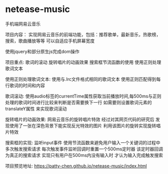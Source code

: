 # netease-music
手机端网易云音乐 

项目内容： 实现网易云音乐的前端功能，包括：推荐歌单，最新音乐，热歌榜，搜索，歌曲播放等等 可以自适应手机屏幕宽度

使用jquery和部分原生js完成dom操作

项目重点: 歌词的滚动 旋转唱片的动画效果 搜索框节流函数的使用 使用正则处理歌词文本

使用正则处理歌词文本: 使用与.lrc文件格式相同的歌词文本 使用正则匹配得到每行歌词的时间和内容

歌词滚动: 使用audio标签的currentTime属性获取当前播放时间,每500ms与正则处理的歌词时间进行比较来判断是否需要换下一行 如需要则设置歌词元素的translateY属性 来实现歌词滚动

旋转唱片的动画效果: 网易云音乐的旋转唱片特效 经过对其网页代码的研究后 发现使用了一张在深色背景下能实现反光特效的图片 利用该图片的旋转实现旋转唱片特效

搜索框的实现: 监听input事件 使用节流函数来避免用户输入一个关键词的过程中多次触发搜索请求 每次触发事件监听回调时重置一个500ms定时器 该定时器回调为真正的搜索请求 实现只有用户在500ms内没有输入时 才认为输入完成触发搜索

项目预览地址: https://patty-chen.github.io/netease-music/index.html
